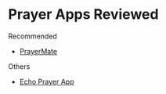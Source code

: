# Prayer Apps Reviewed

Recommended
- [PrayerMate](./prayer_apps/PrayerMate.md)

Others
- [Echo Prayer App](./prayer_apps/Echo_Prayer.md)